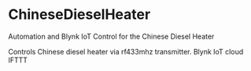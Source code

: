 # ChineseDieselHeater
Automation and Blynk IoT Control for the Chinese Diesel Heater

Controls Chinese diesel heater via rf433mhz transmitter.
Blynk IoT cloud
IFTTT
